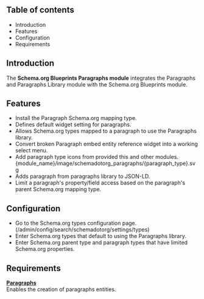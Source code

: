 Table of contents
-----------------

* Introduction
* Features
* Configuration
* Requirements

Introduction
------------

The **Schema.org Blueprints Paragraphs module** integrates the Paragraphs
and Paragraphs Library module with the Schema.org Blueprints module.


Features
--------

- Install the Paragraph Schema.org mapping type.
- Defines default widget setting for paragraphs.
- Allows Schema.org types mapped to a paragraph to use the Paragraphs library.
- Convert broken Paragraph embed entity reference widget into a working
  select menu.
- Add paragraph type icons from provided this and other modules. 
  {module_name}/image/schemadotorg\_paragraphs/{paragraph\_type}.svg
- Adds paragraph from paragraphs library to JSON-LD.
- Limit a paragraph's property/field access based on the paragraph's parent
  Schema.org mapping type.


Configuration
-------------

- Go to the Schema.org types configuration page.  
  (/admin/config/search/schemadotorg/settings/types)
- Enter Schema.org types that default to using the Paragraphs library.
- Enter Schema.org parent type and paragraph types that have limited 
  Schema.org properties.


Requirements
------------

**[Paragraphs](https://www.drupal.org/project/paragraphs)**  
Enables the creation of paragraphs entities.

